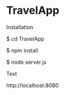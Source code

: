 
# TravelApp

Installation

$ cd TravelApp

$ npm install

$ node server.js

Test

http://localhost:8080
